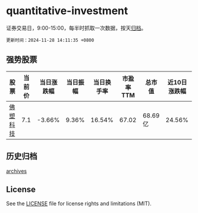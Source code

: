 # quantitative-investment

证券交易日，9:00-15:00，每半时抓取一次数据，按天[归档](archives)。

`更新时间：2024-11-28 14:11:35 +0800`

## 强势股票

|股票|当前价|当日涨跌幅|当日振幅|当日换手率|市盈率TTM|总市值|近10日涨跌幅|
|----|----|----|----|----|----|----|----|
|[佛塑科技](https://xueqiu.com/S/SZ000973)|7.1|-3.66%|9.36%|16.54%|67.02|68.69亿|24.56%|

## 历史归档

[archives](archives)

## License

See the [LICENSE](LICENSE) file for license rights and limitations (MIT).